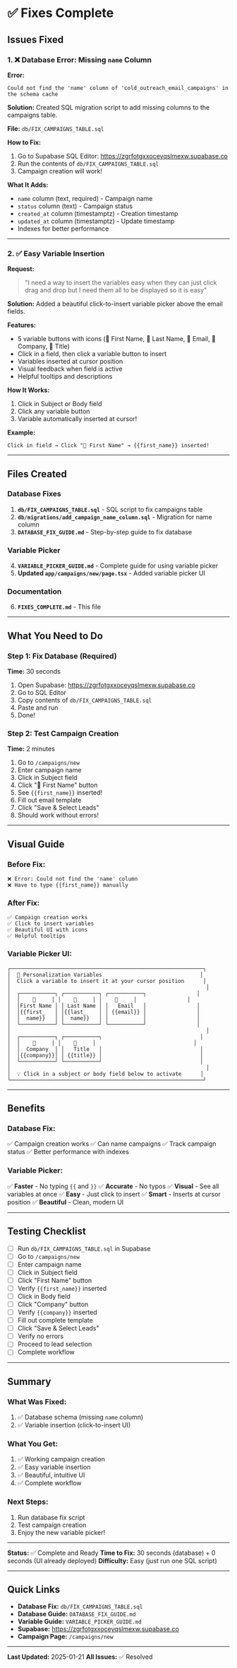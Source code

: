 # ✅ Fixes Complete

## Issues Fixed

### 1. ❌ Database Error: Missing `name` Column
**Error:**
```
Could not find the 'name' column of 'cold_outreach_email_campaigns' in the schema cache
```

**Solution:**
Created SQL migration script to add missing columns to the campaigns table.

**File:** `db/FIX_CAMPAIGNS_TABLE.sql`

**How to Fix:**
1. Go to Supabase SQL Editor: https://zgrfotgxxoceyqslmexw.supabase.co
2. Run the contents of `db/FIX_CAMPAIGNS_TABLE.sql`
3. Campaign creation will work!

**What It Adds:**
- `name` column (text, required) - Campaign name
- `status` column (text) - Campaign status
- `created_at` column (timestamptz) - Creation timestamp
- `updated_at` column (timestamptz) - Update timestamp
- Indexes for better performance

---

### 2. ✅ Easy Variable Insertion
**Request:**
> "I need a way to insert the variables easy when they can just click drag and drop but I need them all to be displayed so it is easy"

**Solution:**
Added a beautiful click-to-insert variable picker above the email fields.

**Features:**
- 5 variable buttons with icons (👤 First Name, 👤 Last Name, 📧 Email, 🏢 Company, 💼 Title)
- Click in a field, then click a variable button to insert
- Variables inserted at cursor position
- Visual feedback when field is active
- Helpful tooltips and descriptions

**How It Works:**
1. Click in Subject or Body field
2. Click any variable button
3. Variable automatically inserted at cursor!

**Example:**
```
Click in field → Click "👤 First Name" → {{first_name}} inserted!
```

---

## Files Created

### Database Fixes
1. **`db/FIX_CAMPAIGNS_TABLE.sql`** - SQL script to fix campaigns table
2. **`db/migrations/add_campaign_name_column.sql`** - Migration for name column
3. **`DATABASE_FIX_GUIDE.md`** - Step-by-step guide to fix database

### Variable Picker
4. **`VARIABLE_PICKER_GUIDE.md`** - Complete guide for using variable picker
5. **Updated `app/campaigns/new/page.tsx`** - Added variable picker UI

### Documentation
6. **`FIXES_COMPLETE.md`** - This file

---

## What You Need to Do

### Step 1: Fix Database (Required)
**Time:** 30 seconds

1. Open Supabase: https://zgrfotgxxoceyqslmexw.supabase.co
2. Go to SQL Editor
3. Copy contents of `db/FIX_CAMPAIGNS_TABLE.sql`
4. Paste and run
5. Done!

### Step 2: Test Campaign Creation
**Time:** 2 minutes

1. Go to `/campaigns/new`
2. Enter campaign name
3. Click in Subject field
4. Click "👤 First Name" button
5. See `{{first_name}}` inserted!
6. Fill out email template
7. Click "Save & Select Leads"
8. Should work without errors!

---

## Visual Guide

### Before Fix:
```
❌ Error: Could not find the 'name' column
❌ Have to type {{first_name}} manually
```

### After Fix:
```
✅ Campaign creation works
✅ Click to insert variables
✅ Beautiful UI with icons
✅ Helpful tooltips
```

### Variable Picker UI:
```
┌─────────────────────────────────────────────────────────────┐
│  📝 Personalization Variables                               │
│  Click a variable to insert it at your cursor position      │
│                                                              │
│  ┌───────────┐ ┌───────────┐ ┌───────────┐                │
│  │    👤     │ │    👤     │ │    📧     │                │
│  │First Name │ │ Last Name │ │   Email   │                │
│  │{{first_   │ │{{last_    │ │ {{email}} │                │
│  │  name}}   │ │  name}}   │ │           │                │
│  └───────────┘ └───────────┘ └───────────┘                │
│                                                              │
│  ┌───────────┐ ┌───────────┐                               │
│  │    🏢     │ │    💼     │                               │
│  │  Company  │ │   Title   │                               │
│  │{{company}}│ │ {{title}} │                               │
│  └───────────┘ └───────────┘                               │
│                                                              │
│  💡 Click in a subject or body field below to activate      │
└─────────────────────────────────────────────────────────────┘
```

---

## Benefits

### Database Fix:
✅ Campaign creation works
✅ Can name campaigns
✅ Track campaign status
✅ Better performance with indexes

### Variable Picker:
✅ **Faster** - No typing `{{` and `}}`
✅ **Accurate** - No typos
✅ **Visual** - See all variables at once
✅ **Easy** - Just click to insert
✅ **Smart** - Inserts at cursor position
✅ **Beautiful** - Clean, modern UI

---

## Testing Checklist

- [ ] Run `db/FIX_CAMPAIGNS_TABLE.sql` in Supabase
- [ ] Go to `/campaigns/new`
- [ ] Enter campaign name
- [ ] Click in Subject field
- [ ] Click "First Name" button
- [ ] Verify `{{first_name}}` inserted
- [ ] Click in Body field
- [ ] Click "Company" button
- [ ] Verify `{{company}}` inserted
- [ ] Fill out complete template
- [ ] Click "Save & Select Leads"
- [ ] Verify no errors
- [ ] Proceed to lead selection
- [ ] Complete workflow

---

## Summary

### What Was Fixed:
1. ✅ Database schema (missing `name` column)
2. ✅ Variable insertion (click-to-insert UI)

### What You Get:
1. ✅ Working campaign creation
2. ✅ Easy variable insertion
3. ✅ Beautiful, intuitive UI
4. ✅ Complete workflow

### Next Steps:
1. Run database fix script
2. Test campaign creation
3. Enjoy the new variable picker!

---

**Status:** ✅ Complete and Ready
**Time to Fix:** 30 seconds (database) + 0 seconds (UI already deployed)
**Difficulty:** Easy (just run one SQL script)

---

## Quick Links

- **Database Fix:** `db/FIX_CAMPAIGNS_TABLE.sql`
- **Database Guide:** `DATABASE_FIX_GUIDE.md`
- **Variable Guide:** `VARIABLE_PICKER_GUIDE.md`
- **Supabase:** https://zgrfotgxxoceyqslmexw.supabase.co
- **Campaign Page:** `/campaigns/new`

---

**Last Updated:** 2025-01-21
**All Issues:** ✅ Resolved
